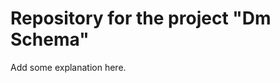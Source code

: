 Repository for the project "Dm Schema"
==============================================================

Add some explanation here.
